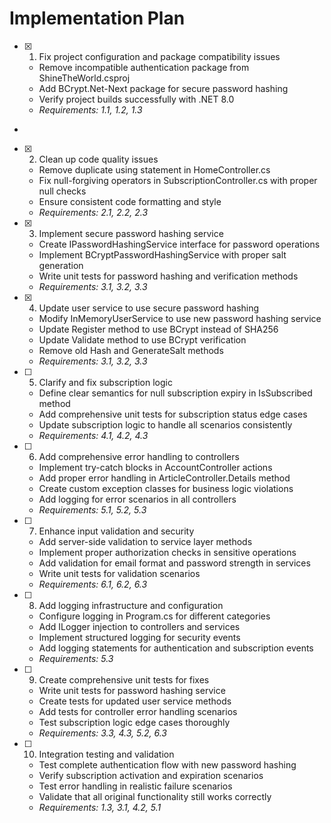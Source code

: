 # Implementation Plan

- [x] 1. Fix project configuration and package compatibility issues









  - Remove incompatible authentication package from ShineTheWorld.csproj
  - Add BCrypt.Net-Next package for secure password hashing
  - Verify project builds successfully with .NET 8.0
  - _Requirements: 1.1, 1.2, 1.3_
-

- [x] 2. Clean up code quality issues




  - Remove duplicate using statement in HomeController.cs
  - Fix null-forgiving operators in SubscriptionController.cs with proper null checks
  - Ensure consistent code formatting and style
  - _Requirements: 2.1, 2.2, 2.3_

- [x] 3. Implement secure password hashing service




  - Create IPasswordHashingService interface for password operations
  - Implement BCryptPasswordHashingService with proper salt generation
  - Write unit tests for password hashing and verification methods
  - _Requirements: 3.1, 3.2, 3.3_

- [x] 4. Update user service to use secure password hashing



  - Modify InMemoryUserService to use new password hashing service
  - Update Register method to use BCrypt instead of SHA256
  - Update Validate method to use BCrypt verification
  - Remove old Hash and GenerateSalt methods
  - _Requirements: 3.1, 3.2, 3.3_

- [ ] 5. Clarify and fix subscription logic
  - Define clear semantics for null subscription expiry in IsSubscribed method
  - Add comprehensive unit tests for subscription status edge cases
  - Update subscription logic to handle all scenarios consistently
  - _Requirements: 4.1, 4.2, 4.3_

- [ ] 6. Add comprehensive error handling to controllers
  - Implement try-catch blocks in AccountController actions
  - Add proper error handling in ArticleController.Details method
  - Create custom exception classes for business logic violations
  - Add logging for error scenarios in all controllers
  - _Requirements: 5.1, 5.2, 5.3_

- [ ] 7. Enhance input validation and security
  - Add server-side validation to service layer methods
  - Implement proper authorization checks in sensitive operations
  - Add validation for email format and password strength in services
  - Write unit tests for validation scenarios
  - _Requirements: 6.1, 6.2, 6.3_

- [ ] 8. Add logging infrastructure and configuration
  - Configure logging in Program.cs for different categories
  - Add ILogger injection to controllers and services
  - Implement structured logging for security events
  - Add logging statements for authentication and subscription events
  - _Requirements: 5.3_

- [ ] 9. Create comprehensive unit tests for fixes
  - Write unit tests for password hashing service
  - Create tests for updated user service methods
  - Add tests for controller error handling scenarios
  - Test subscription logic edge cases thoroughly
  - _Requirements: 3.3, 4.3, 5.2, 6.3_

- [ ] 10. Integration testing and validation
  - Test complete authentication flow with new password hashing
  - Verify subscription activation and expiration scenarios
  - Test error handling in realistic failure scenarios
  - Validate that all original functionality still works correctly
  - _Requirements: 1.3, 3.1, 4.2, 5.1_
